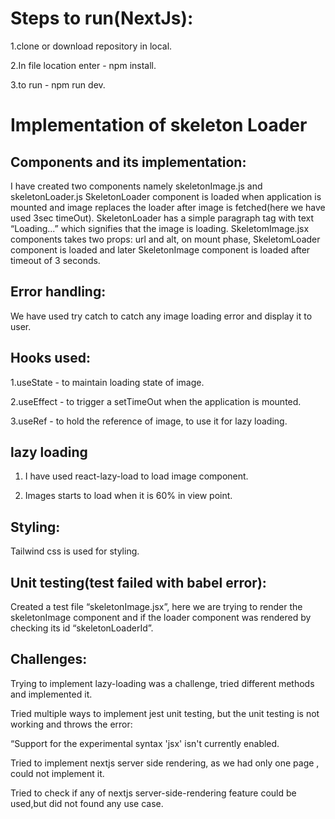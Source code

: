 
# Steps to run(NextJs):
1.clone or download repository in local.

2.In file location enter - npm install.

3.to run - npm run dev.


# Implementation of skeleton Loader

## Components and its implementation:
I have created two components namely skeletonImage.js and skeletonLoader.js
SkeletonLoader component is loaded when application is mounted and image replaces the loader after image is fetched(here we have used 3sec timeOut). SkeletonLoader has a simple paragraph tag with text “Loading...” which signifies that the image is loading.
SkeletomImage.jsx components takes two props: url and alt, on mount phase, SkeletomLoader component is loaded and later SkeletonImage component is loaded after timeout of 3 seconds.

## Error handling:
We have used try catch to catch any image loading error and display it to user.

## Hooks used:
1.useState - to maintain loading state of image.

2.useEffect - to trigger a setTimeOut when the application is mounted.

3.useRef - to hold the reference of image, to use it for lazy loading.

## lazy loading
1. I have used react-lazy-load to load image component.

2. Images starts to load when it is 60%  in view point.

## Styling:
Tailwind css is used for styling.

## Unit testing(test failed with babel error):
Created a test file “skeletonImage.jsx”, here we are trying to render the skeletonImage component and if the loader component was rendered by checking its id “skeletonLoaderId”.

## Challenges:
Trying to implement lazy-loading was a challenge, tried different methods and implemented it.

Tried multiple ways to implement jest unit testing, but the unit testing is not working and throws the error:

“Support for the experimental syntax 'jsx' isn't currently enabled.

Tried to implement nextjs server side rendering, as we had only one page , could not implement it.

Tried to check if any of nextjs server-side-rendering feature could be used,but did not found any use case.
